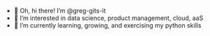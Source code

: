 - 👋 Oh, hi there! I’m @greg-gits-it
- 👀 I’m interested in data science, product management, cloud, aaS
- 🌱 I’m currently learning, growing, and exercising my python skills


<!---
greg-gits-it/greg-gits-it is a ✨ special ✨ repository because its `README.md` (this file) appears on your GitHub profile.
You can click the Preview link to take a look at your changes.
--->
